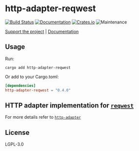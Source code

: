# http-adapter-reqwest

[![Build Status](https://github.com/twistedfall/http-adapter-reqwest/actions/workflows/http-adapter-reqwest.yml/badge.svg)](https://github.com/twistedfall/http-adapter-reqwest/actions/workflows/http-adapter-reqwest.yml)
[![Documentation](https://docs.rs/http-adapter-reqwest/badge.svg)](https://docs.rs/http-adapter-reqwest)
[![Crates.io](https://img.shields.io/crates/v/http-adapter-reqwest)](https://crates.io/crates/http-adapter-reqwest)
![Maintenance](https://img.shields.io/badge/maintenance-passively--maintained-yellowgreen.svg)

[Support the project](https://github.com/sponsors/twistedfall) | [Documentation](https://docs.rs/http-adapter-reqwest)


## Usage

Run:
```shell
cargo add http-adapter-reqwest
```
Or add to your Cargo.toml:
```toml
[dependencies]
http-adapter-reqwest = "0.4.0"
```

## HTTP adapter implementation for [`reqwest`](https://crates.io/crates/reqwest)

For more details refer to [`http-adapter`](https://crates.io/crates/http-adapter)

## License

LGPL-3.0
